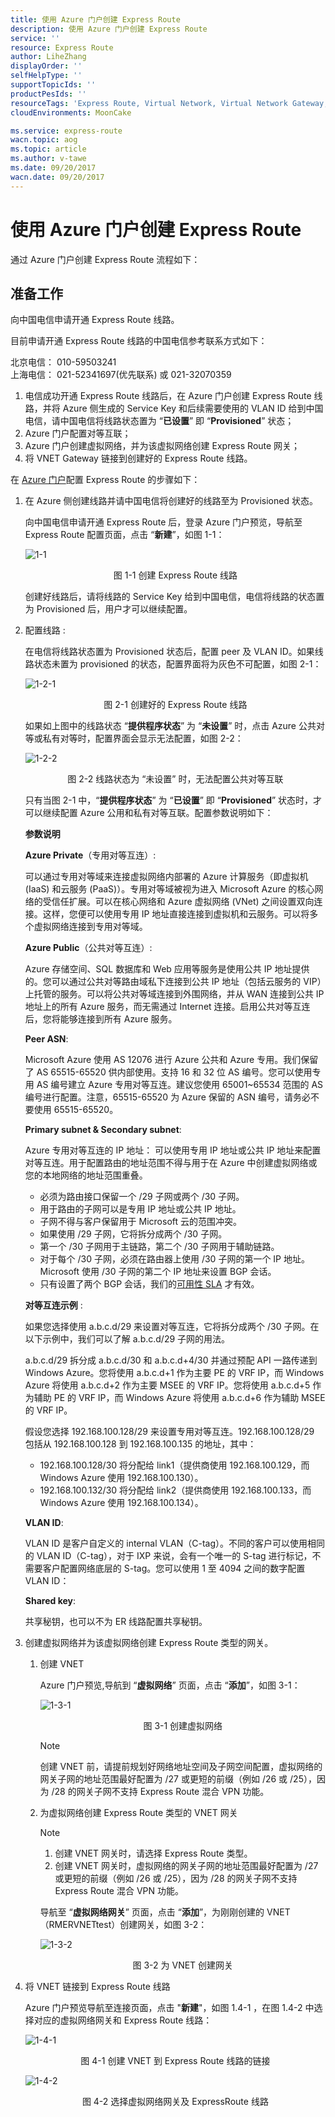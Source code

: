 ```yaml
---
title: 使用 Azure 门户创建 Express Route
description: 使用 Azure 门户创建 Express Route
service: ''
resource: Express Route
author: LiheZhang
displayOrder: ''
selfHelpType: ''
supportTopicIds: ''
productPesIds: ''
resourceTags: 'Express Route, Virtual Network, Virtual Network Gateway, Azure Portal'
cloudEnvironments: MoonCake

ms.service: express-route
wacn.topic: aog
ms.topic: article
ms.author: v-tawe
ms.date: 09/20/2017
wacn.date: 09/20/2017
---
```

# 使用 Azure 门户创建 Express Route

通过 Azure 门户创建 Express Route 流程如下：

## 准备工作

向中国电信申请开通 Express Route 线路。

目前申请开通 Express Route 线路的中国电信参考联系方式如下：

北京电信： 010-59503241<br>
上海电信： 021-52341697(优先联系) 或 021-32070359

1. 电信成功开通 Express Route 线路后，在 Azure 门户创建 Express Route 线路，并将 Azure 侧生成的 Service Key 和后续需要使用的 VLAN ID 给到中国电信，请中国电信将线路状态置为 “**已设置**” 即 “**Provisioned**” 状态；
2. Azure 门户配置对等互联；
3. Azure 门户创建虚拟网络，并为该虚拟网络创建 Express Route 网关；
4. 将 VNET Gateway 链接到创建好的 Express Route 线路。

在 [Azure 门户](https://portal.azure.cn)配置 Express Route 的步骤如下：

1. 在 Azure 侧创建线路并请中国电信将创建好的线路至为 Provisioned 状态。

    向中国电信申请开通 Express Route 后，登录 Azure 门户预览，导航至 Express Route 配置页面，点击 “**新建**”，如图 1-1：

    ![1-1](media/aog-expressroute-howto-create-through-azure-portal/1-1.png)
    <center>图 1-1 创建 Express Route 线路</center>

    创建好线路后，请将线路的 Service Key 给到中国电信，电信将线路的状态置为 Provisioned 后，用户才可以继续配置。

2. 配置线路 :

    在电信将线路状态置为 Provisioned 状态后，配置 peer 及 VLAN ID。如果线路状态未置为 provisioned 的状态，配置界面将为灰色不可配置，如图 2-1：

    ![1-2-1](media/aog-expressroute-howto-create-through-azure-portal/1-2-1.png)
    <center>图 2-1 创建好的 Express Route 线路</center>

    如果如上图中的线路状态 “**提供程序状态**” 为 “**未设置**” 时，点击 Azure 公共对等或私有对等时，配置界面会显示无法配置，如图 2-2：

    ![1-2-2](media/aog-expressroute-howto-create-through-azure-portal/1-2-2.png)
    <center>图 2-2 线路状态为 “未设置” 时，无法配置公共对等互联</center>

    只有当图 2-1 中，“**提供程序状态**” 为 “**已设置**” 即 “**Provisioned**” 状态时，才可以继续配置 Azure 公用和私有对等互联。配置参数说明如下：

    **参数说明**

    **Azure Private**（专用对等互连）:

    可以通过专用对等域来连接虚拟网络内部署的 Azure 计算服务（即虚拟机 (IaaS) 和云服务 (PaaS)）。专用对等域被视为进入 Microsoft Azure 的核心网络的受信任扩展。可以在核心网络和 Azure 虚拟网络 (VNet) 之间设置双向连接。这样，您便可以使用专用 IP 地址直接连接到虚拟机和云服务。可以将多个虚拟网络连接到专用对等域。

    **Azure Public**（公共对等互连）:

    Azure 存储空间、SQL 数据库和 Web 应用等服务是使用公共 IP 地址提供的。您可以通过公共对等路由域私下连接到公共 IP 地址（包括云服务的 VIP）上托管的服务。可以将公共对等域连接到外围网络，并从 WAN 连接到公共 IP 地址上的所有 Azure 服务，而无需通过 Internet 连接。启用公共对等互连后，您将能够连接到所有 Azure 服务。

    **Peer ASN**: 

    Microsoft Azure 使用 AS 12076 进行 Azure 公共和 Azure 专用。我们保留了 AS 65515-65520 供内部使用。支持 16 和 32 位 AS 编号。您可以使用专用 AS 编号建立 Azure 专用对等互连。建议您使用 65001~65534 范围的 AS 编号进行配置。注意，65515-65520 为 Azure 保留的 ASN 编号，请务必不要使用 65515-65520。

    **Primary subnet & Secondary subnet**:

    Azure 专用对等互连的 IP 地址：
    可以使用专用 IP 地址或公共 IP 地址来配置对等互连。用于配置路由的地址范围不得与用于在 Azure 中创建虚拟网络或您的本地网络的地址范围重叠。

    - 必须为路由接口保留一个 /29 子网或两个 /30 子网。
    - 用于路由的子网可以是专用 IP 地址或公共 IP 地址。
    - 子网不得与客户保留用于 Microsoft 云的范围冲突。
    - 如果使用 /29 子网，它将拆分成两个 /30 子网。
    - 第一个 /30 子网用于主链路，第二个 /30 子网用于辅助链路。
    - 对于每个 /30 子网，必须在路由器上使用 /30 子网的第一个 IP 地址。Microsoft 使用 /30 子网的第二个 IP 地址来设置 BGP 会话。
    - 只有设置了两个 BGP 会话，我们的[可用性 SLA](http://azure.microsoft.com/support/legal/sla/) 才有效。

    **对等互连示例** :

    如果您选择使用 a.b.c.d/29 来设置对等互连，它将拆分成两个 /30 子网。在以下示例中，我们可以了解 a.b.c.d/29 子网的用法。

    a.b.c.d/29 拆分成 a.b.c.d/30 和 a.b.c.d+4/30 并通过预配 API 一路传递到 Windows Azure。您将使用 a.b.c.d+1 作为主要 PE 的 VRF IP，而 Windows Azure 将使用 a.b.c.d+2 作为主要 MSEE 的 VRF IP。您将使用 a.b.c.d+5 作为辅助 PE 的 VRF IP，而 Windows Azure 将使用 a.b.c.d+6 作为辅助 MSEE 的 VRF IP。

    假设您选择 192.168.100.128/29 来设置专用对等互连。192.168.100.128/29 包括从 192.168.100.128 到 192.168.100.135 的地址，其中：

    - 192.168.100.128/30 将分配给 link1（提供商使用 192.168.100.129，而 Windows Azure 使用 192.168.100.130）。
    - 192.168.100.132/30 将分配给 link2（提供商使用 192.168.100.133，而 Windows Azure 使用 192.168.100.134）。

    **VLAN ID**:

    VLAN ID 是客户自定义的 internal VLAN（C-tag）。不同的客户可以使用相同的 VLAN ID（C-tag），对于 IXP 来说，会有一个唯一的 S-tag 进行标记，不需要客户配置网络底层的 S-tag。您可以使用 1 至 4094 之间的数字配置 VLAN ID：

    **Shared key**:

    共享秘钥，也可以不为 ER 线路配置共享秘钥。

3. 创建虚拟网络并为该虚拟网络创建 Express Route 类型的网关。

    1. 创建 VNET

        Azure 门户预览,导航到 “**虚拟网络**” 页面，点击 “**添加**”，如图 3-1：

        ![1-3-1](media/aog-expressroute-howto-create-through-azure-portal/1-3-1.png)
        <center>图 3-1 创建虚拟网络</center>

        > [!Note]
        > 创建 VNET 前，请提前规划好网络地址空间及子网空间配置，虚拟网络的网关子网的地址范围最好配置为 /27 或更短的前缀（例如 /26 或 /25），因为 /28 的网关子网不支持 Express Route 混合 VPN 功能。


    2. 为虚拟网络创建 Express Route 类型的 VNET 网关

        > [!Note]
        > 1. 创建 VNET 网关时，请选择 Express Route 类型。
        > 2. 创建 VNET 网关时，虚拟网络的网关子网的地址范围最好配置为 /27 或更短的前缀（例如 /26 或 /25），因为 /28 的网关子网不支持 Express Route 混合 VPN 功能。

        导航至 “**虚拟网络网关**” 页面，点击 “**添加**”，为刚刚创建的 VNET（RMERVNETtest）创建网关，如图 3-2：

        ![1-3-2](media/aog-expressroute-howto-create-through-azure-portal/1-3-2.png)
        <center>图 3-2 为 VNET 创建网关</center>

4. 将 VNET 链接到 Express Route 线路

    Azure 门户预览导航至连接页面，点击 "**新建**"，如图 1.4-1 ，在图 1.4-2 中选择对应的虚拟网络网关和 Express Route 线路：

    ![1-4-1](media/aog-expressroute-howto-create-through-azure-portal/1-4-1.png)
    <center>图 4-1 创建 VNET 到 Express Route 线路的链接</center>

    ![1-4-2](media/aog-expressroute-howto-create-through-azure-portal/1-4-2.png)
    <center>图 4-2 选择虚拟网络网关及 ExpressRoute 线路</center>